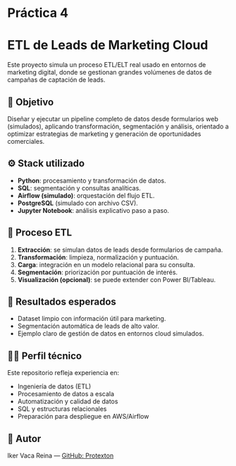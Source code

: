 # Práctica 4
# ETL de Leads de Marketing Cloud

Este proyecto simula un proceso ETL/ELT real usado en entornos de marketing digital, donde se gestionan grandes volúmenes de datos de campañas de captación de leads.

## 🧩 Objetivo
Diseñar y ejecutar un pipeline completo de datos desde formularios web (simulados), aplicando transformación, segmentación y análisis, orientado a optimizar estrategias de marketing y generación de oportunidades comerciales.

## ⚙️ Stack utilizado
- **Python**: procesamiento y transformación de datos.
- **SQL**: segmentación y consultas analíticas.
- **Airflow (simulado)**: orquestación del flujo ETL.
- **PostgreSQL** (simulado con archivo CSV).
- **Jupyter Notebook**: análisis explicativo paso a paso.

## 🔄 Proceso ETL
1. **Extracción**: se simulan datos de leads desde formularios de campaña.
2. **Transformación**: limpieza, normalización y puntuación.
3. **Carga**: integración en un modelo relacional para su consulta.
4. **Segmentación**: priorización por puntuación de interés.
5. **Visualización (opcional)**: se puede extender con Power BI/Tableau.

## 🧪 Resultados esperados
- Dataset limpio con información útil para marketing.
- Segmentación automática de leads de alto valor.
- Ejemplo claro de gestión de datos en entornos cloud simulados.

## 👨‍💻 Perfil técnico
Este repositorio refleja experiencia en:
- Ingeniería de datos (ETL)
- Procesamiento de datos a escala
- Automatización y calidad de datos
- SQL y estructuras relacionales
- Preparación para despliegue en AWS/Airflow

## 📝 Autor
Iker Vaca Reina — [GitHub: Protexton](https://github.com/Protexton)

